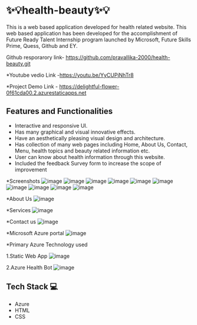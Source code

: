# ✨💡health-beauty✨💡
This is a web based application developed for health related  website.
This web based application has been developed for the accomplishment of Future Ready Talent Internship program launched by Microsoft, Future Skills Prime, Quess, Github and EY.
 
Github resporarory link- https://github.com/pravallika-2000/health-beauty.git

*Youtube vedio Link    -https://youtu.be/YyCUPjNhTr8

*Project Demo Link     - https://delightful-flower-0f61cda00.2.azurestaticapps.net

## Features and Functionalities ##

- Interactive and responsive UI.
- Has many graphical and visual innovative effects.
- Have an aesthetically pleasing visual design and architecture.
- Has collection of many web pages including Home, About Us, Contact, Menu, health topics and beauty related information etc.
- User can know about health information through this website.
- Included the feedback Survey form to increase the scope of improvement 

*Screenshots
![image](https://user-images.githubusercontent.com/118828790/215524384-32fcb082-22ae-465a-b7e2-755689ece63a.png)
![image](https://user-images.githubusercontent.com/118828790/215524492-cf8de365-8cb3-4533-b7a1-42948c671bc3.png)
![image](https://user-images.githubusercontent.com/118828790/215524596-07db708b-20c5-47a7-89ad-f899509a122d.png)
![image](https://user-images.githubusercontent.com/118828790/215524697-e621ce04-39f5-4869-8dfc-46d07dbfbcaf.png)
![image](https://user-images.githubusercontent.com/118828790/215524861-5825cc56-644d-4dd9-bb02-ec062563d955.png)
![image](https://user-images.githubusercontent.com/118828790/215524917-6d172ba3-8e79-4c6f-b604-88af7df49d73.png)
![image](https://user-images.githubusercontent.com/118828790/215524993-01bca303-939e-4d45-8761-6e13bb478d0e.png)
![image](https://user-images.githubusercontent.com/118828790/215525071-6e04ebd8-e6b4-4684-913d-cf8c85778ba2.png)
![image](https://user-images.githubusercontent.com/118828790/215525144-87f148c1-f594-49f1-8626-282db285d606.png)
![image](https://user-images.githubusercontent.com/118828790/215525234-ad513649-c645-4549-a73b-8ead2b78ef82.png)

*About Us
![image](https://user-images.githubusercontent.com/118828790/215525347-16e646f4-d03a-41d9-b1b0-aace13007f91.png)

*Services
![image](https://user-images.githubusercontent.com/118828790/215525469-3630a8ce-7a8a-4a3e-bdfa-c476a795657f.png)

*Contact us
![image](https://user-images.githubusercontent.com/118828790/215525570-437c689c-786f-4f3e-89c8-01ac0d2e27d5.png)

*Microsoft Azure portal
![image](https://user-images.githubusercontent.com/118828790/215523924-6e8e89ae-7da0-4cb6-b2de-f601d5f0fe15.png)

*Primary Azure Technology used

1.Static Web App
![image](https://user-images.githubusercontent.com/118828790/215524013-7bdf42a4-4953-4fc8-9585-2cc6c7be5ffc.png)

2.Azure Health Bot
![image](https://user-images.githubusercontent.com/118828790/215524155-1fe1feec-0d30-45eb-93d1-a5d35099f55f.png)

## Tech Stack 💻

- Azure
- HTML
- CSS
